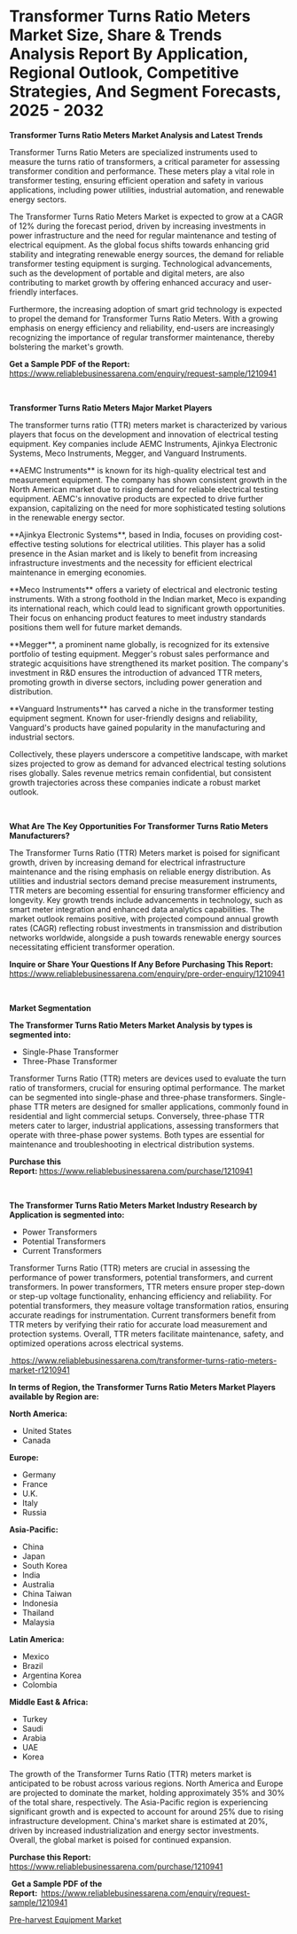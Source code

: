 <p><h1>Transformer Turns Ratio Meters Market Size, Share & Trends Analysis Report By Application, Regional Outlook, Competitive Strategies, And Segment Forecasts, 2025 - 2032</h1></p><p><strong>Transformer Turns Ratio Meters Market Analysis and Latest Trends</strong></p>
<p><p>Transformer Turns Ratio Meters are specialized instruments used to measure the turns ratio of transformers, a critical parameter for assessing transformer condition and performance. These meters play a vital role in transformer testing, ensuring efficient operation and safety in various applications, including power utilities, industrial automation, and renewable energy sectors.</p><p>The Transformer Turns Ratio Meters Market is expected to grow at a CAGR of 12% during the forecast period, driven by increasing investments in power infrastructure and the need for regular maintenance and testing of electrical equipment. As the global focus shifts towards enhancing grid stability and integrating renewable energy sources, the demand for reliable transformer testing equipment is surging. Technological advancements, such as the development of portable and digital meters, are also contributing to market growth by offering enhanced accuracy and user-friendly interfaces.</p><p>Furthermore, the increasing adoption of smart grid technology is expected to propel the demand for Transformer Turns Ratio Meters. With a growing emphasis on energy efficiency and reliability, end-users are increasingly recognizing the importance of regular transformer maintenance, thereby bolstering the market's growth.</p></p>
<p><strong>Get a Sample PDF of the Report:&nbsp;</strong> <a href="https://www.reliablebusinessarena.com/enquiry/request-sample/1210941?utm_campaign=2476&utm_medium=2&utm_source=Github&utm_content=ia&utm_term=24032025&utm_id=transformer-turns-ratio-meters">https://www.reliablebusinessarena.com/enquiry/request-sample/1210941</a></p>
<p>&nbsp;</p>
<p><strong>Transformer Turns Ratio Meters Major Market Players</strong></p>
<p><p>The transformer turns ratio (TTR) meters market is characterized by various players that focus on the development and innovation of electrical testing equipment. Key companies include AEMC Instruments, Ajinkya Electronic Systems, Meco Instruments, Megger, and Vanguard Instruments.</p><p>**AEMC Instruments** is known for its high-quality electrical test and measurement equipment. The company has shown consistent growth in the North American market due to rising demand for reliable electrical testing equipment. AEMC's innovative products are expected to drive further expansion, capitalizing on the need for more sophisticated testing solutions in the renewable energy sector.</p><p>**Ajinkya Electronic Systems**, based in India, focuses on providing cost-effective testing solutions for electrical utilities. This player has a solid presence in the Asian market and is likely to benefit from increasing infrastructure investments and the necessity for efficient electrical maintenance in emerging economies.</p><p>**Meco Instruments** offers a variety of electrical and electronic testing instruments. With a strong foothold in the Indian market, Meco is expanding its international reach, which could lead to significant growth opportunities. Their focus on enhancing product features to meet industry standards positions them well for future market demands.</p><p>**Megger**, a prominent name globally, is recognized for its extensive portfolio of testing equipment. Megger's robust sales performance and strategic acquisitions have strengthened its market position. The company's investment in R&D ensures the introduction of advanced TTR meters, promoting growth in diverse sectors, including power generation and distribution.</p><p>**Vanguard Instruments** has carved a niche in the transformer testing equipment segment. Known for user-friendly designs and reliability, Vanguard's products have gained popularity in the manufacturing and industrial sectors.</p><p>Collectively, these players underscore a competitive landscape, with market sizes projected to grow as demand for advanced electrical testing solutions rises globally. Sales revenue metrics remain confidential, but consistent growth trajectories across these companies indicate a robust market outlook.</p></p>
<p>&nbsp;</p>
<p><strong>What Are The Key Opportunities For Transformer Turns Ratio Meters Manufacturers?</strong></p>
<p><p>The Transformer Turns Ratio (TTR) Meters market is poised for significant growth, driven by increasing demand for electrical infrastructure maintenance and the rising emphasis on reliable energy distribution. As utilities and industrial sectors demand precise measurement instruments, TTR meters are becoming essential for ensuring transformer efficiency and longevity. Key growth trends include advancements in technology, such as smart meter integration and enhanced data analytics capabilities. The market outlook remains positive, with projected compound annual growth rates (CAGR) reflecting robust investments in transmission and distribution networks worldwide, alongside a push towards renewable energy sources necessitating efficient transformer operation.</p></p>
<p><strong>Inquire or Share Your Questions If Any Before Purchasing This Report:</strong> <a href="https://www.reliablebusinessarena.com/enquiry/pre-order-enquiry/1210941?utm_campaign=2476&utm_medium=2&utm_source=Github&utm_content=ia&utm_term=24032025&utm_id=transformer-turns-ratio-meters">https://www.reliablebusinessarena.com/enquiry/pre-order-enquiry/1210941</a></p>
<p>&nbsp;</p>
<p><strong>Market Segmentation</strong></p>
<p><strong>The Transformer Turns Ratio Meters Market Analysis by types is segmented into:</strong></p>
<p><ul><li>Single-Phase Transformer</li><li>Three-Phase Transformer</li></ul></p>
<p><p>Transformer Turns Ratio (TTR) meters are devices used to evaluate the turn ratio of transformers, crucial for ensuring optimal performance. The market can be segmented into single-phase and three-phase transformers. Single-phase TTR meters are designed for smaller applications, commonly found in residential and light commercial setups. Conversely, three-phase TTR meters cater to larger, industrial applications, assessing transformers that operate with three-phase power systems. Both types are essential for maintenance and troubleshooting in electrical distribution systems.</p></p>
<p><strong>Purchase this Report:&nbsp;</strong><a href="https://www.reliablebusinessarena.com/purchase/1210941?utm_campaign=2476&utm_medium=2&utm_source=Github&utm_content=ia&utm_term=24032025&utm_id=transformer-turns-ratio-meters">https://www.reliablebusinessarena.com/purchase/1210941</a></p>
<p>&nbsp;</p>
<p><strong>The Transformer Turns Ratio Meters Market Industry Research by Application is segmented into:</strong></p>
<p><ul><li>Power Transformers</li><li>Potential Transformers</li><li>Current Transformers</li></ul></p>
<p><p>Transformer Turns Ratio (TTR) meters are crucial in assessing the performance of power transformers, potential transformers, and current transformers. In power transformers, TTR meters ensure proper step-down or step-up voltage functionality, enhancing efficiency and reliability. For potential transformers, they measure voltage transformation ratios, ensuring accurate readings for instrumentation. Current transformers benefit from TTR meters by verifying their ratio for accurate load measurement and protection systems. Overall, TTR meters facilitate maintenance, safety, and optimized operations across electrical systems.</p></p>
<p><a href="https://www.reliablebusinessarena.com/transformer-turns-ratio-meters-market-r1210941?utm_campaign=2476&utm_medium=2&utm_source=Github&utm_content=ia&utm_term=24032025&utm_id=transformer-turns-ratio-meters">&nbsp;https://www.reliablebusinessarena.com/transformer-turns-ratio-meters-market-r1210941</a></p>
<p><strong>In terms of Region, the Transformer Turns Ratio Meters Market Players available by Region are:</strong></p>
<p>
    <p> <strong> North America: </strong>
        <ul>
            <li>United States</li>
            <li>Canada</li>
        </ul>
        </p> 
    <p> <strong> Europe: </strong>
        <ul>
            <li>Germany</li>
            <li>France</li>
            <li>U.K.</li>
            <li>Italy</li>
            <li>Russia</li>
        </ul>
        </p> 
    <p> <strong> Asia-Pacific: </strong>
        <ul>
            <li>China</li>
            <li>Japan</li>
            <li>South Korea</li>
            <li>India</li>
            <li>Australia</li>
            <li>China Taiwan</li>
            <li>Indonesia</li>
            <li>Thailand</li>
            <li>Malaysia</li>
        </ul>
        </p> 
    <p> <strong> Latin America: </strong>
        <ul>
            <li>Mexico</li>
            <li>Brazil</li>
            <li>Argentina Korea</li>
            <li>Colombia</li>
        </ul>
        </p> 
    <p> <strong> Middle East & Africa: </strong>
        <ul>
            <li>Turkey</li>
            <li>Saudi</li>
            <li>Arabia</li>
            <li>UAE</li>
            <li>Korea</li>
        </ul>
    </p>
    </p>
<p><p>The growth of the Transformer Turns Ratio (TTR) meters market is anticipated to be robust across various regions. North America and Europe are projected to dominate the market, holding approximately 35% and 30% of the total share, respectively. The Asia-Pacific region is experiencing significant growth and is expected to account for around 25% due to rising infrastructure development. China's market share is estimated at 20%, driven by increased industrialization and energy sector investments. Overall, the global market is poised for continued expansion.</p></p>
<p><strong>Purchase this Report: </strong><a href="https://www.reliablebusinessarena.com/purchase/1210941?utm_campaign=2476&utm_medium=2&utm_source=Github&utm_content=ia&utm_term=24032025&utm_id=transformer-turns-ratio-meters">https://www.reliablebusinessarena.com/purchase/1210941</a></p>
<p>&nbsp;<strong>Get a Sample PDF of the Report:&nbsp;&nbsp;</strong><a href="https://www.reliablebusinessarena.com/enquiry/request-sample/1210941?utm_campaign=2476&utm_medium=2&utm_source=Github&utm_content=ia&utm_term=24032025&utm_id=transformer-turns-ratio-meters">https://www.reliablebusinessarena.com/enquiry/request-sample/1210941</a></p>
<p><strong></strong></p>
<p><p><a href="https://github.com/sungbruington660/Market-Research-Report-List-1/blob/main/pre-harvest-equipment-market.md?utm_campaign=2476&utm_medium=2&utm_source=Github&utm_content=ia&utm_term=24032025&utm_id=transformer-turns-ratio-meters">Pre-harvest Equipment Market</a></p></p>